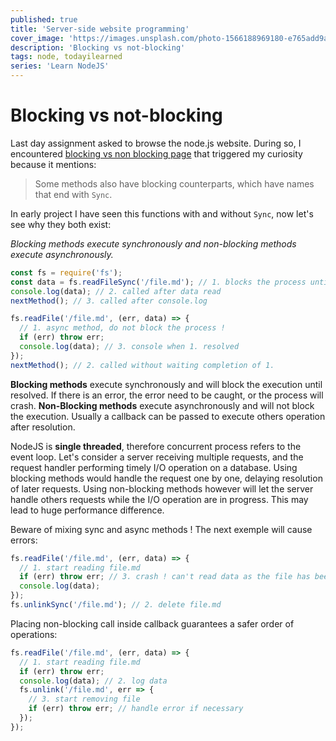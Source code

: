 ```yaml
---
published: true
title: 'Server-side website programming'
cover_image: 'https://images.unsplash.com/photo-1566188969180-e765add9a9cb?ixlib=rb-1.2.1&ixid=eyJhcHBfaWQiOjEyMDd9&auto=format&fit=crop&w=1000&q=80'
description: 'Blocking vs not-blocking'
tags: node, todayilearned
series: 'Learn NodeJS'
---
```


# Blocking vs not-blocking

Last day assignment asked to browse the node.js website. During so, I encountered [blocking vs non blocking page](https://nodejs.org/en/docs/guides/blocking-vs-non-blocking/) that triggered my curiosity because it mentions:

> Some methods also have blocking counterparts, which have names that end with `Sync`.

In early project I have seen this functions with and without `Sync`, now let's see why they both exist:

_Blocking methods execute synchronously and non-blocking methods execute asynchronously._

```js
const fs = require('fs');
const data = fs.readFileSync('/file.md'); // 1. blocks the process until the file is read
console.log(data); // 2. called after data read
nextMethod(); // 3. called after console.log

fs.readFile('/file.md', (err, data) => {
  // 1. async method, do not block the process !
  if (err) throw err;
  console.log(data); // 3. console when 1. resolved
});
nextMethod(); // 2. called without waiting completion of 1.
```

**Blocking methods** execute synchronously and will block the execution until resolved. If there is an error, the error need to be caught, or the process will crash.
**Non-Blocking methods** execute asynchronously and will not block the execution. Usually a callback can be passed to execute others operation after resolution.

NodeJS is **single threaded**, therefore concurrent process refers to the event loop. Let's consider a server receiving multiple requests, and the request handler performing timely I/O operation on a database. Using blocking methods would handle the request one by one, delaying resolution of later requests. Using non-blocking methods however will let the server handle others requests while the I/O operation are in progress. This may lead to huge performance difference.

Beware of mixing sync and async methods ! The next exemple will cause errors:

```js
fs.readFile('/file.md', (err, data) => {
  // 1. start reading file.md
  if (err) throw err; // 3. crash ! can't read data as the file has been deleted whild reading it.
  console.log(data);
});
fs.unlinkSync('/file.md'); // 2. delete file.md
```

Placing non-blocking call inside callback guarantees a safer order of operations:

```js
fs.readFile('/file.md', (err, data) => {
  // 1. start reading file.md
  if (err) throw err;
  console.log(data); // 2. log data
  fs.unlink('/file.md', err => {
    // 3. start removing file
    if (err) throw err; // handle error if necessary
  });
});
```
